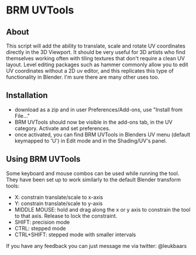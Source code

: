 # BRM UVTools

## About
This script will add the ability to translate, scale and rotate UV coordinates directly in the 3D Viewport. It should be very useful for 3D artists who find themselves working often with tiling textures that don't require a clean UV layout. Level editing packages such as hammer commonly allow you to edit UV coordinates without a 2D uv editor, and this replicates this type of functionality in Blender. I'm sure there are many other uses too.

## Installation

* download as a zip and in user Preferences/Add-ons, use "Install from File..."
* BRM UVTools should now be visible in the add-ons tab, in the UV category. Activate and set preferences.
* once activated, you can find BRM UVTools in Blenders UV menu (default keymapped to 'U') in Edit mode and in the Shading/UV's panel.

## Using BRM UVTools

Some keyboard and mouse combos can be used while running the tool. They have been set up to work similarly to the default Blender transform tools:

* X: constrain translate/scale to x-axis
* Y: constrain translate/scale to y-axis
* MIDDLE MOUSE: hold and drag along the x or y axis to constrain the tool to that axis. Release to lock the constraint. 
* SHIFT: precision mode
* CTRL: stepped mode
* CTRL+SHIFT: stepped mode with smaller intervals

If you have any feedback you can just message me via twitter: @leukbaars
